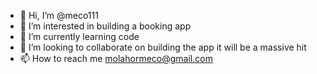 - 👋 Hi, I’m @meco111
- 👀 I’m interested in building a booking app
- 🌱 I’m currently learning code
- 💞️ I’m looking to collaborate on building the app it will be a massive hit
- 📫 How to reach me molahormeco@gmail.com

<!---
meco111/meco111 is a ✨ special ✨ repository because its `README.md` (this file) appears on your GitHub profile.
You can click the Preview link to take a look at your changes.
--->
